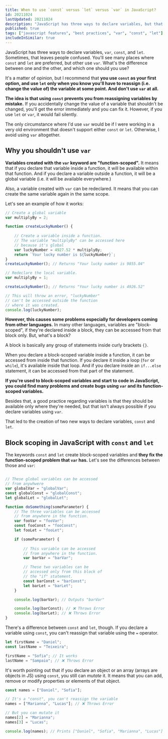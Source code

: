 ```yaml
---
title: When to use `const` versus `let` versus `var` in JavaScript?
id: 20211024
lastUpdated: 20211024
description: "JavaScript has three ways to declare variables, but that leaves people confused. What's the difference, and which one should you use?"
published: true
tags: ["javascript features", "best practices", "var", "const", "let"]
includeInSimilar: true
---
```


JavaScript has three ways to declare variables, `var`, `const`, and `let`. Sometimes, that leaves people confused. You'll see many places where `const` and `let` are preferred, but other use `var`. What's the difference between one and the other, and which one should you use?

It's a matter of opinion, but I recommend that **you use `const` as your first option, and use `let` only when you know you'll have to reassign (i.e. change the value of) the variable at some point. And don't use `var` at all.**

**The idea is that using `const` prevents you from reassigning variables by mistake.** If you accidentally change the value of a variable that shouldn't be changed, you'll get the error immediately and you can fix it. However, if you use `let` or `var`, it would fail silently.

The only circumstance where I'd use `var` would be if I were working in a very old environment that doesn't support either `const` or `let`. Otherwise, I avoid using `var` altogether.

## Why you shouldn't use `var`

**Variables created with the `var` keyword are "function-scoped".** It means that if you declare that variable inside a function, it will be available within that function. And if you declare a variable outside a function, it will be a global variable (i.e. it will be available everywhere.)

Also, a variable created with `var` can be redeclared. It means that you can create the same variable again in the same scope.

Let's see an example of how it works:
```javascript
// Create a global variable
var multiplyBy = 2;

function createLuckyNumber() {
    
    // Create a variable inside a function.
    // The variable "multiplyBy" can be accessed here
    // because it's global
    var luckyNumber = 4927.52 * multiplyBy;
    return `Your lucky number is ${luckyNumber}`;
}
createLuckyNumber(); // Returns "Your lucky number is 9855.04"

// Redeclare the local variable.
var multiplyBy = 1;

createLuckyNumber(); // Returns "Your lucky number is 4926.52"

// This will throw an error, "luckyNumber"
// can't be accessed outside the function
// where it was created.
console.log(luckyNumber);
```

**However, this causes some problems especially for developers coming from other languages.** In many other languages, variables are "block-scoped", if they're declared inside a block, they can be accessed from that block only. But, what's a block?

A block is basically any group of statements inside curly brackets `{}`.

When you declare a block-scoped variable inside a function, it can be accessed from inside that function. If you declare it inside a loop (`for` or `while`), it's available inside that loop. And if you declare inside an `if...else` statement, it can be accessed from that part of the statement.

**If you're used to block-scoped variables and start to code in JavaScript, you could find many problems and create bugs using `var` and its function-scoped variables.**

Besides that, a good practice regarding variables is that they should be available only where they're needed, but that isn't always possible if you declare variables using `var`.

That led to the creation of two new ways to declare variables, `const` and `let`.

## Block scoping in JavaScript with `const` and `let`
The keywords `const` and `let` create block-scoped variables and **they fix the function-scoped problem that `var` has.** Let's see the differences between those and `var`:
```javascript

// These global variables can be accessed
// from anywhwere
var globalVar = "globalVar";
const globalConst = "globalConst";
let globalLet = "globalLet";

function doSomething(someParameter) {
    // The three variables can be accessed
    // from anywhere in the function.
    var fooVar = "fooVar";
    const fooConst = "fooConst";
    let fooLet = "fooLet";

    if (someParameter) {
        
        // This variable can be accessed
        // from anywhere in the function.
        var barVar = "barVar";

        // These two variables can be
        // accessed only from this block of
        // the "if" statement. 
        const barConst = "barConst";
        let barLet = "barLet";
    }

    console.log(barVar); // Outputs "barVar"

    console.log(barConst); // ❌ Throws Error
    console.log(barLet); // ❌ Throws Error
}
```

There's a difference between `const` and `let`, though. If you declare a variable using `const`, you can't reassign that variable using the `=` operator. 

```javascript
let firstName = "Daniel";
const lastName = "Teixeira";

firstName = "Sofia"; // It works
lastName = "Sampaio"; // ❌ Throws Error
```

It's worth pointing out that if you declare an object or an array (arrays are objects in JS) using `const`, you still can *mutate* it. It means that you can add, remove or modify properties or elements of that object.
```javascript
const names = ["Daniel", "Sofia"];

// It's a "const", you can't reassign the variable
names = ["Marianna", "Lucas"]; // ❌ Throws Error

// But you can mutate it
names[2] = "Marianna";
names[3] = "Lucas";

console.log(names); // Prints ["Daniel", "Sofia", "Marianna", "Lucas"]
```
